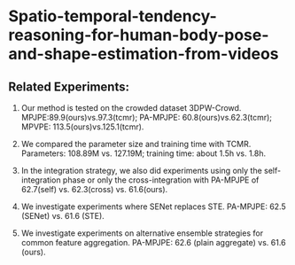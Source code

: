 # Spatio-temporal-tendency-reasoning-for-human-body-pose-and-shape-estimation-from-videos

## Related Experiments:
1. Our method is tested on the crowded dataset 3DPW-Crowd. MPJPE:89.9(ours)vs.97.3(tcmr); PA-MPJPE: 60.8(ours)vs.62.3(tcmr); MPVPE: 113.5(ours)vs.125.1(tcmr).

2. We compared the parameter size and training time with TCMR. Parameters: 108.89M vs. 127.19M; training time: about 1.5h vs. 1.8h.

3. In the integration strategy, we also did experiments using only the self-integration phase or only the cross-integration with 
PA-MPJPE of 62.7(self) vs. 62.3(cross) vs. 61.6(ours).

4. We investigate experiments where SENet replaces STE. PA-MPJPE: 62.5 (SENet) vs. 61.6 (STE).

5. We investigate experiments on alternative ensemble strategies for common feature aggregation. PA-MPJPE: 62.6 (plain aggregate) vs. 61.6 (ours).
